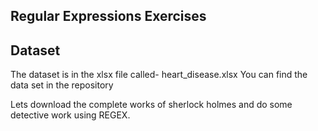 Regular Expressions Exercises
-----------------------------

Dataset
-------
The dataset is in the xlsx file called- heart_disease.xlsx You can find the data set in the repository

Lets download the complete works of sherlock holmes and do some detective work using REGEX.


